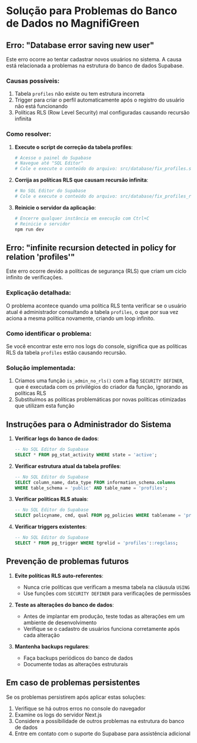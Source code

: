 # Solução para Problemas do Banco de Dados no MagnifiGreen

## Erro: "Database error saving new user"

Este erro ocorre ao tentar cadastrar novos usuários no sistema. A causa está relacionada a problemas na estrutura do banco de dados Supabase.

### Causas possíveis:
1. Tabela `profiles` não existe ou tem estrutura incorreta
2. Trigger para criar o perfil automaticamente após o registro do usuário não está funcionando
3. Políticas RLS (Row Level Security) mal configuradas causando recursão infinita

### Como resolver:

1. **Execute o script de correção da tabela profiles**:
   ```bash
   # Acesse o painel do Supabase
   # Navegue até "SQL Editor"
   # Cole e execute o conteúdo do arquivo: src/database/fix_profiles.sql
   ```

2. **Corrija as políticas RLS que causam recursão infinita**:
   ```bash
   # No SQL Editor do Supabase
   # Cole e execute o conteúdo do arquivo: src/database/fix_profiles_rls.sql
   ```

3. **Reinicie o servidor da aplicação**:
   ```bash
   # Encerre qualquer instância em execução com Ctrl+C
   # Reinicie o servidor
   npm run dev
   ```

## Erro: "infinite recursion detected in policy for relation 'profiles'"

Este erro ocorre devido a políticas de segurança (RLS) que criam um ciclo infinito de verificações.

### Explicação detalhada:
O problema acontece quando uma política RLS tenta verificar se o usuário atual é administrador consultando a tabela `profiles`, o que por sua vez aciona a mesma política novamente, criando um loop infinito.

### Como identificar o problema:
Se você encontrar este erro nos logs do console, significa que as políticas RLS da tabela `profiles` estão causando recursão.

### Solução implementada:
1. Criamos uma função `is_admin_no_rls()` com a flag `SECURITY DEFINER`, que é executada com os privilégios do criador da função, ignorando as políticas RLS
2. Substituímos as políticas problemáticas por novas políticas otimizadas que utilizam esta função

## Instruções para o Administrador do Sistema

1. **Verificar logs do banco de dados**:
   ```sql
   -- No SQL Editor do Supabase
   SELECT * FROM pg_stat_activity WHERE state = 'active';
   ```

2. **Verificar estrutura atual da tabela profiles**:
   ```sql
   -- No SQL Editor do Supabase
   SELECT column_name, data_type FROM information_schema.columns 
   WHERE table_schema = 'public' AND table_name = 'profiles';
   ```

3. **Verificar políticas RLS atuais**:
   ```sql
   -- No SQL Editor do Supabase
   SELECT policyname, cmd, qual FROM pg_policies WHERE tablename = 'profiles';
   ```

4. **Verificar triggers existentes**:
   ```sql
   -- No SQL Editor do Supabase
   SELECT * FROM pg_trigger WHERE tgrelid = 'profiles'::regclass;
   ```

## Prevenção de problemas futuros

1. **Evite políticas RLS auto-referentes**:
   - Nunca crie políticas que verificam a mesma tabela na cláusula `USING`
   - Use funções com `SECURITY DEFINER` para verificações de permissões

2. **Teste as alterações do banco de dados**:
   - Antes de implantar em produção, teste todas as alterações em um ambiente de desenvolvimento
   - Verifique se o cadastro de usuários funciona corretamente após cada alteração

3. **Mantenha backups regulares**:
   - Faça backups periódicos do banco de dados
   - Documente todas as alterações estruturais

## Em caso de problemas persistentes

Se os problemas persistirem após aplicar estas soluções:

1. Verifique se há outros erros no console do navegador
2. Examine os logs do servidor Next.js
3. Considere a possibilidade de outros problemas na estrutura do banco de dados
4. Entre em contato com o suporte do Supabase para assistência adicional 